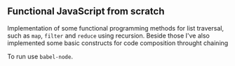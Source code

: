 ## Functional JavaScript from scratch

Implementation of some functional programming methods for list traversal, such
as `map`, `filter` and `reduce` using recursion. Beside those I've also
implemented  some basic constructs for code composition throught chaining

To run use `babel-node`.
